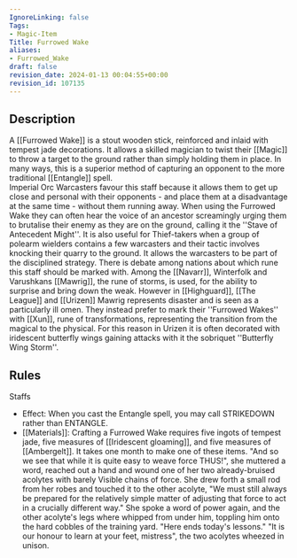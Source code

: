 ```yaml
---
IgnoreLinking: false
Tags:
- Magic-Item
Title: Furrowed Wake
aliases:
- Furrowed_Wake
draft: false
revision_date: 2024-01-13 00:04:55+00:00
revision_id: 107135
---
```


## Description
A [[Furrowed Wake]] is a stout wooden stick, reinforced and inlaid with tempest jade decorations. It allows a skilled magician to twist their [[Magic]] to throw a target to the ground rather than simply holding them in place. In many ways, this is a superior method of capturing an opponent to the more traditional [[Entangle]] spell.  
Imperial Orc Warcasters favour this staff because it allows them to get up close and personal with their opponents - and place them at a disadvantage at the same time - without them running away. When using the Furrowed Wake they can often hear the voice of an ancestor screamingly urging them to brutalise their enemy as they are on the ground, calling it the ''Stave of Antecedent Might''. It is also useful for Thief-takers when a group of polearm wielders contains a few warcasters and their tactic involves knocking their quarry to the ground. It allows the warcasters to be part of the disciplined strategy.
There is debate among nations about which rune this staff should be marked with. Among the [[Navarr]], Winterfolk and Varushkans [[Mawrig]], the rune of storms, is used, for the ability to surprise and bring down the weak. However in [[Highguard]], [[The League]] and [[Urizen]] Mawrig represents disaster and is seen as a particularly ill omen. They instead prefer to mark their ''Furrowed Wakes'' with [[Xun]], rune of transformations, representing the transition from the magical to the physical. For this reason in Urizen it is often decorated with iridescent butterfly wings gaining attacks with it the sobriquet ''Butterfly Wing Storm''.
## Rules
Staffs
* Effect: When you cast the Entangle spell, you may call STRIKEDOWN rather than ENTANGLE.
* [[Materials]]: Crafting a Furrowed Wake requires five ingots of tempest jade, five measures of [[Iridescent gloaming]], and five measures of [[Ambergelt]]. It takes one month to make one of these items.
"And so we see that while it is quite easy to weave force THUS!", she muttered a word, reached out a hand and wound one of her two already-bruised acolytes with barely Visible chains of force. She drew forth a small rod from her robes and touched it to the other acolyte, "We must still always be prepared for the relatively simple matter of adjusting that force to act in a crucially different way."  She spoke a word of power again, and the other acolyte's legs where whipped from under him, toppling him onto the hard cobbles of the training yard.  "Here ends today's lessons."
"It is our honour to learn at your feet, mistress", the two acolytes wheezed in unison.